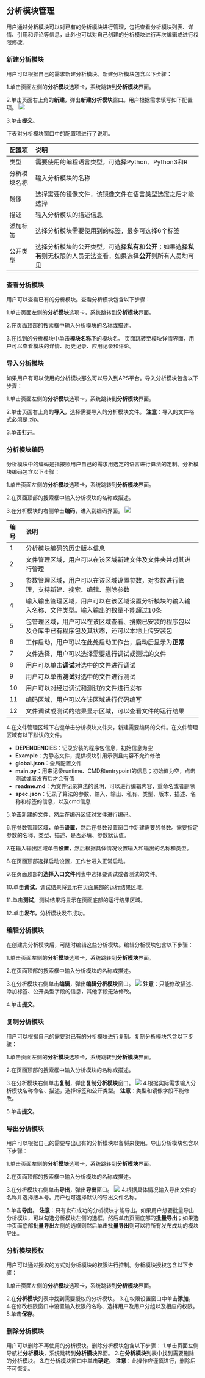 ## 分析模块管理

用户通过分析模块可以对已有的分析模块进行管理，包括查看分析模块列表、详情、引用和评论等信息，此外也可以对自己创建的分析模块进行再次编辑或进行权限修改。

### 新建分析模块
用户可以根据自己的需求新建分析模块。新建分析模块包含以下步骤：

1.单击页面左侧的**分析模块**选项卡，系统跳转到**分析模块**界面。

2.单击页面右上角的**新建**，弹出**新建分析模块**窗口。用户根据需求填写如下配置项。
![](/assets/分析模块.png)

3.单击**提交**。

下表对分析模块窗口中的配置项进行了说明。

| 配置项 | 说明 |
|:--- | :---|
|类型|需要使用的编程语言类型，可选择Python、Python3和R|
|分析模块名称|输入分析模块的名称|
|镜像|选择需要的镜像文件，该镜像文件在语言类型选定之后才能选择|
|描述|输入分析模块的描述信息|
|添加标签|选择分析模块需要使用到的标签，最多可选择6个标签|
|公开类型|选择分析模块的公开类型，可选择**私有**和**公开**；如果选择**私有**则无权限的人员无法查看，如果选择**公开**则所有人员均可见|

### 查看分析模块
用户可以查看已有的分析模块。查看分析模块包含以下步骤：

1.单击页面左侧的**分析模块**选项卡，系统跳转到**分析模块**界面。

2.在页面顶部的搜索框中输入分析模块的名称或描述。

3.在找到的分析模块中单击**模块名称**下的模块名。
页面跳转至模块详情界面，用户可以查看模块的详情、历史记录、应用记录和评论。

### 导入分析模块
如果用户有可以使用的分析模块那么可以导入到APS平台。导入分析模块包含以下步骤：

1.单击页面左侧的**分析模块**选项卡，系统跳转到**分析模块**界面。

2.单击页面右上角的**导入**，选择需要导入的分析模块文件。
**注意**：导入的文件格式必须是.zip。

3.单击**打开**。

### 分析模块编码
分析模块中的编码是指按照用户自己的需求用选定的语言进行算法的定制。分析模块编码包含以下步骤：

1.单击页面左侧的**分析模块**选项卡，系统跳转到**分析模块**界面。

2.在页面顶部的搜索框中输入分析模块的名称或描述。

3.在分析模块的右侧单击**编码**，进入到编码界面。
![](/assets/编码区域介绍.png)

|编号|说明|
|:---|:---|
|1|分析模块编码的历史版本信息|
|2|文件管理区域，用户可以在该区域新建文件及文件夹并对其进行管理|
|3|参数管理区域，用户可以在该区域设置参数，对参数进行管理，支持新建、搜索、编辑、删除参数|
|4|输入输出管理区域，用户可以在该区域设置分析模块的输入输入名称、文件类型。输入输出的数量不能超过10条|
|5|包管理区域，用户可以在该区域查看、搜索已安装的程序包以及仓库中已有程序包及其状态，还可以本地上传安装包|
|6|工作启动，用户可以在此处启动工作台，启动后显示为**正常**|
|7|文件选择，用户可以选择需要进行调试或测试的文件|
|8|用户可以单击**调试**对选中的文件进行调试|
|9|用户可以单击**测试**对选中的文件进行测试|
|10|用户可以对经过调试和测试的文件进行发布|
|11|编码区域，用户可以在该区域进行代码编写|
|12|文件调试或测试的结果显示区域，可以查看文件的运行结果|

4.在文件管理区域下右键单击分析模块文件夹，新建需要编码的文件。在文件管理区域有以下默认的文件。
* **DEPENDENCIES**：记录安装的程序包信息，初始信息为空
* **Example**：为静态文件，提供模块引用示例且内容不允许修改
* **global.json**：全局配置文件
* **main.py**：用来记录runtime、CMD和entrypoint的信息；初始值为空，点击测试或者发布后才会有值
* **readme.md**：为文件记录算法的说明，可以进行编辑内容，重命名或者删除
* **spec.json**：记录了算法的参数、输入、输出、私有、类型、版本、描述、名称和标签的信息，以及cmd信息

5.单击新建的文件，然后在编码区域对文件进行编码。

6.在参数管理区域，单击**设置**，然后在参数设置窗口中新建需要的参数。需要指定参数的名称、类型、描述、是否必填、参数默认值。

7.在输入输出区域单击**设置**，然后根据具体情况设置输入和输出的名称和类型。

8.在页面顶部选择启动设置，工作台进入正常启动。

9.在页面顶部的**选择入口文件**列表中选择要调试或者测试的文件。

10.单击**调试**，调试结果将显示在页面底部的运行结果区域。

11.单击**测试**，测试结果将显示在页面底部的运行结果区域。

12.单击**发布**，分析模块发布成功。


### 编辑分析模块
在创建完分析模块后，可随时编辑这些分析模块。编辑分析模块包含以下步骤：

1.单击页面左侧的**分析模块**选项卡，系统跳转到**分析模块**界面。

2.在页面顶部的搜索框中输入分析模块的名称或描述。

3.在分析模块右侧单击**编辑**，弹出**编辑分析模块**窗口。
![](/assets/编辑分析模块.png)
**注意**：只能修改描述、添加标签、公开类型字段的信息，其他字段无法修改。

4.单击**提交**。

### 复制分析模块
用户可以根据自己的需要对已有的分析模块进行复制。复制分析模块包含以下步骤：

1.单击页面左侧的**分析模块**选项卡，系统跳转到**分析模块**界面。

2.在页面顶部的搜索框中输入分析模块的名称或描述。

3.在分析模块右侧单击**复制**，弹出**复制分析模块**窗口。
![](/assets/复制分析模块.png)
4.根据实际需求输入分析模块名称命名、描述，选择标签和公开类型。
**注意**：类型和镜像字段不能修改。

5.单击**提交**。

### 导出分析模块

用户可以根据自己的需要导出已有的分析模块以备将来使用。导出分析模块包含以下步骤：

1.单击页面左侧的**分析模块**选项卡，系统跳转到**分析模块**界面。

2.在页面顶部的搜索框中输入分析模块的名称或描述。

3.在分析模块右侧单击**导出**，弹出**导出**窗口。
![](/assets/导出分析模块.png)
4.根据具体情况输入导出文件的名称并选择版本号。用户也可选择默认的导出文件名称。

5.单击**导出**。
**注意**：只有发布成功的分析模块才能导出。如果用户想要批量导出分析模块，可以勾选分析模块左侧的选框，然后单击页面底部的**批量导出**；如果选中页面底部**批量导出**左侧的选框则然后单击**批量导出**则可以将所有发布成功的模块导出。

### 分析模块授权
用户可以通过授权的方式对分析模块的权限进行控制。分析模块授权包含以下步骤：

1.单击页面左侧的**分析模块**选项卡，系统跳转到**分析模块**界面。

2.在**分析模块**列表中找到需要授权的分析模块。
3.在权限设置窗口中单击**添加**。
4.在修改权限窗口中设置输入权限的名称、选择用户及用户分组以及相应的权限。
5.单击**保存**。
### 删除分析模块
用户可以删除不再使用的分析模块。删除分析模块包含以下步骤：
1.单击页面左侧导航栏**分析模块**，系统跳转到**分析模块**界面。
2.在**分析模块**列表中找到需要删除的分析模块。
3.在分析模块窗口中单击**确定**。
**注意**：此操作应谨慎进行，删除后不可恢复。


